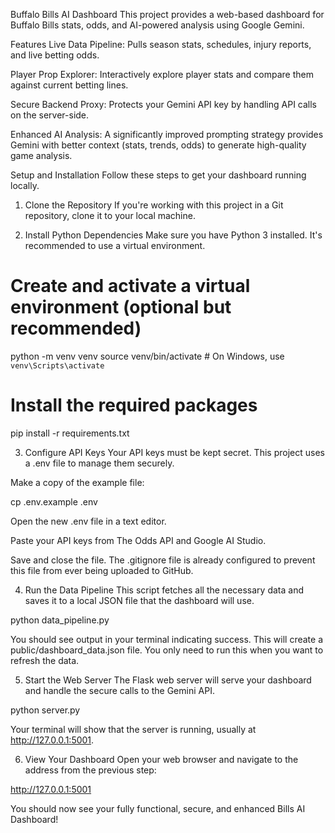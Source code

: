 Buffalo Bills AI Dashboard
This project provides a web-based dashboard for Buffalo Bills stats, odds, and AI-powered analysis using Google Gemini.

Features
Live Data Pipeline: Pulls season stats, schedules, injury reports, and live betting odds.

Player Prop Explorer: Interactively explore player stats and compare them against current betting lines.

Secure Backend Proxy: Protects your Gemini API key by handling API calls on the server-side.

Enhanced AI Analysis: A significantly improved prompting strategy provides Gemini with better context (stats, trends, odds) to generate high-quality game analysis.

Setup and Installation
Follow these steps to get your dashboard running locally.

1. Clone the Repository
If you're working with this project in a Git repository, clone it to your local machine.

2. Install Python Dependencies
Make sure you have Python 3 installed. It's recommended to use a virtual environment.

# Create and activate a virtual environment (optional but recommended)
python -m venv venv
source venv/bin/activate  # On Windows, use `venv\Scripts\activate`

# Install the required packages
pip install -r requirements.txt

3. Configure API Keys
Your API keys must be kept secret. This project uses a .env file to manage them securely.

Make a copy of the example file:

cp .env.example .env

Open the new .env file in a text editor.

Paste your API keys from The Odds API and Google AI Studio.

Save and close the file. The .gitignore file is already configured to prevent this file from ever being uploaded to GitHub.

4. Run the Data Pipeline
This script fetches all the necessary data and saves it to a local JSON file that the dashboard will use.

python data_pipeline.py

You should see output in your terminal indicating success. This will create a public/dashboard_data.json file. You only need to run this when you want to refresh the data.

5. Start the Web Server
The Flask web server will serve your dashboard and handle the secure calls to the Gemini API.

python server.py

Your terminal will show that the server is running, usually at http://127.0.0.1:5001.

6. View Your Dashboard
Open your web browser and navigate to the address from the previous step:

http://127.0.0.1:5001

You should now see your fully functional, secure, and enhanced Bills AI Dashboard!
